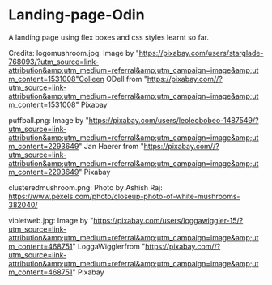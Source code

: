 # Landing-page-Odin

A landing page using flex boxes and css styles learnt so far.

Credits:
logomushroom.jpg: Image by "https://pixabay.com/users/starglade-768093/?utm_source=link-attribution&amp;utm_medium=referral&amp;utm_campaign=image&amp;utm_content=1531008"Colleen ODell from "https://pixabay.com//?utm_source=link-attribution&amp;utm_medium=referral&amp;utm_campaign=image&amp;utm_content=1531008" Pixabay

puffball.png: Image by "https://pixabay.com/users/leoleobobeo-1487549/?utm_source=link-attribution&amp;utm_medium=referral&amp;utm_campaign=image&amp;utm_content=2293649" Jan Haerer from "https://pixabay.com//?utm_source=link-attribution&amp;utm_medium=referral&amp;utm_campaign=image&amp;utm_content=2293649" Pixabay

clusteredmushroom.png: Photo by Ashish Raj: https://www.pexels.com/photo/closeup-photo-of-white-mushrooms-382040/

violetweb.jpg: Image by "https://pixabay.com/users/loggawiggler-15/?utm_source=link-attribution&amp;utm_medium=referral&amp;utm_campaign=image&amp;utm_content=468751" LoggaWigglerfrom "https://pixabay.com//?utm_source=link-attribution&amp;utm_medium=referral&amp;utm_campaign=image&amp;utm_content=468751" Pixabay